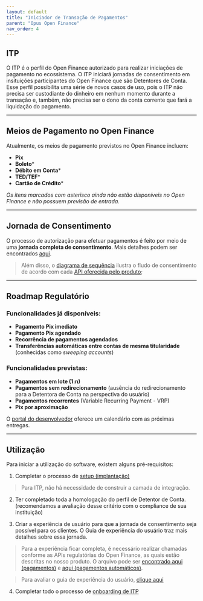 ```yaml
---
layout: default
title: "Iniciador de Transação de Pagamentos"
parent: "Opus Open Finance"
nav_order: 4
---
```


## ITP

O ITP é o perfil do Open Finance autorizado para realizar iniciações de pagamento no ecossistema. O ITP iniciará jornadas de consentimento em insituições participantes do Open Finance que são Detentores de Conta. Esse perfil possibilita uma série de novos casos de uso, pois o ITP não precisa ser custodiante do dinheiro em nenhum momento durante a transação e, também, não precisa ser o dono da conta corrente que fará a liquidação do pagamento.

---

## Meios de Pagamento no Open Finance

Atualmente, os meios de pagamento previstos no Open Finance incluem:

- **Pix**
- **Boleto*** 
- **Débito em Conta***
- **TED/TEF***
- **Cartão de Crédito***

*Os itens marcados com asterisco ainda não estão disponíveis no Open Finance e não possuem previsão de entrada.*

---

## Jornada de Consentimento

O processo de autorização para efetuar pagamentos é feito por meio de uma **jornada completa de consentimento**. Mais detalhes podem ser encontrados [aqui](../../Visão-geral/Conceitos-fundamentais-Open-Finance/JornadaConsentimento/readme.md).

> Além disso, o [diagrama de sequência](./consent-sequence.png) ilustra o fludo de consentimento de acordo com cada [API oferecida pelo produto](./oas-opustpp-pagamentos.yaml);

---

## Roadmap Regulatório

### Funcionalidades já disponíveis:
- **Pagamento Pix imediato**
- **Pagamento Pix agendado**
- **Recorrência de pagamentos agendados**
- **Transferências automáticas entre contas de mesma titularidade** (conhecidas como *sweeping accounts*)

### Funcionalidades previstas:
- **Pagamentos em lote (1:n)**
- **Pagamentos sem redirecionamento** (ausência do redirecionamento para a Detentora de Conta na perspectiva do usuário)
- **Pagamentos recorrentes** (Variable Recurring Payment - VRP)
- **Pix por aproximação**

O [portal do desenvolvedor](https://openfinancebrasil.atlassian.net/wiki/spaces/DraftOF/calendars) oferece um calendário com as próximas entregas.

---

## Utilização

Para iniciar a utilização do software, existem alguns pré-requisitos:
1. Completar o processo de [setup (implantação)](../../Visão-geral/Implantação/readme.md)

> Para ITP, não há necessidade de construir a camada de integração.

2. Ter completado toda a homologação do perfil de Detentor de Conta. (recomendamos a avaliação desse critério com o compliance de sua instituição)

3. Criar a experiência de usuário para que a jornada de consentimento seja possível para os clientes. O Guia de experiência do usuário traz mais detalhes sobre essa jornada.

> Para a experiência ficar completa, é necessário realizar chamadas conforme as APIs regulatórias do Open Finance, as quais estão descritas no nosso produto. O arquivo pode ser [encontrado aqui (pagamentos)](./oas-opustpp-pagamentos.yaml) e [aqui (pagamentos automáticos)](./oas-opustpp-pagamentos-automaticos.yaml).

> Para avaliar o guia de experiência do usuário, [clique aqui](https://openfinancebrasil.atlassian.net/wiki/spaces/OF/pages/17378535/Guia+de+Experi+ncia+do+Usu+rio)

4. Completar todo o processo de [onboarding de ITP](../../Visão-geral/OnboardingITP/readme.md)
